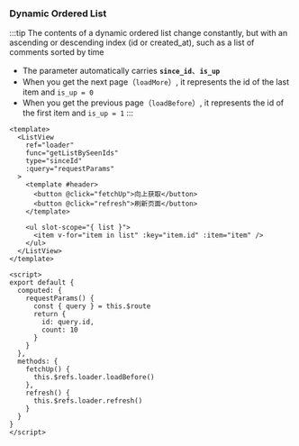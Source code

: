 ### Dynamic Ordered List

<Phone page="since_id" />

:::tip
The contents of a dynamic ordered list change constantly, but with an ascending or descending index (id or created_at), such as a list of comments sorted by time

- The parameter automatically carries **`since_id`**、**`is_up`**
- When you get the next page（`loadMore`）, it represents the id of the last item and `is_up = 0`
- When you get the previous page（`loadBefore`）, it represents the id of the first item and `is_up = 1`
:::

```vue
<template>
  <ListView
    ref="loader"
    func="getListBySeenIds"
    type="sinceId"
    :query="requestParams"
  >
    <template #header>
      <button @click="fetchUp">向上获取</button>
      <button @click="refresh">刷新页面</button>
    </template>

    <ul slot-scope="{ list }">
      <item v-for="item in list" :key="item.id" :item="item" />
    </ul>
  </ListView>
</template>

<script>
export default {
  computed: {
    requestParams() {
      const { query } = this.$route
      return {
        id: query.id,
        count: 10
      }
    }
  },
  methods: {
    fetchUp() {
      this.$refs.loader.loadBefore()
    },
    refresh() {
      this.$refs.loader.refresh()
    }
  }
}
</script>
```
